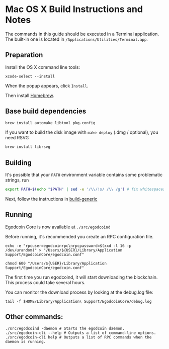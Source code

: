 Mac OS X Build Instructions and Notes
====================================
The commands in this guide should be executed in a Terminal application.
The built-in one is located in `/Applications/Utilities/Terminal.app`.

Preparation
-----------
Install the OS X command line tools:

`xcode-select --install`

When the popup appears, click `Install`.

Then install [Homebrew](https://brew.sh).

Base build dependencies
-----------------------

```bash
brew install automake libtool pkg-config
```

If you want to build the disk image with `make deploy` (.dmg / optional), you need RSVG
```bash
brew install librsvg
```

Building
--------

It's possible that your `PATH` environment variable contains some problematic strings, run
```bash
export PATH=$(echo "$PATH" | sed -e '/\\/!s/ /\\ /g') # fix whitespaces
```

Next, follow the instructions in [build-generic](build-generic.md)

Running
-------

Egodcoin Core is now available at `./src/egodcoind`

Before running, it's recommended you create an RPC configuration file.

    echo -e "rpcuser=egodcoinrpc\nrpcpassword=$(xxd -l 16 -p /dev/urandom)" > "/Users/${USER}/Library/Application Support/EgodcoinCore/egodcoin.conf"

    chmod 600 "/Users/${USER}/Library/Application Support/EgodcoinCore/egodcoin.conf"

The first time you run egodcoind, it will start downloading the blockchain. This process could take several hours.

You can monitor the download process by looking at the debug.log file:

    tail -f $HOME/Library/Application\ Support/EgodcoinCore/debug.log

Other commands:
-------

    ./src/egodcoind -daemon # Starts the egodcoin daemon.
    ./src/egodcoin-cli --help # Outputs a list of command-line options.
    ./src/egodcoin-cli help # Outputs a list of RPC commands when the daemon is running.
